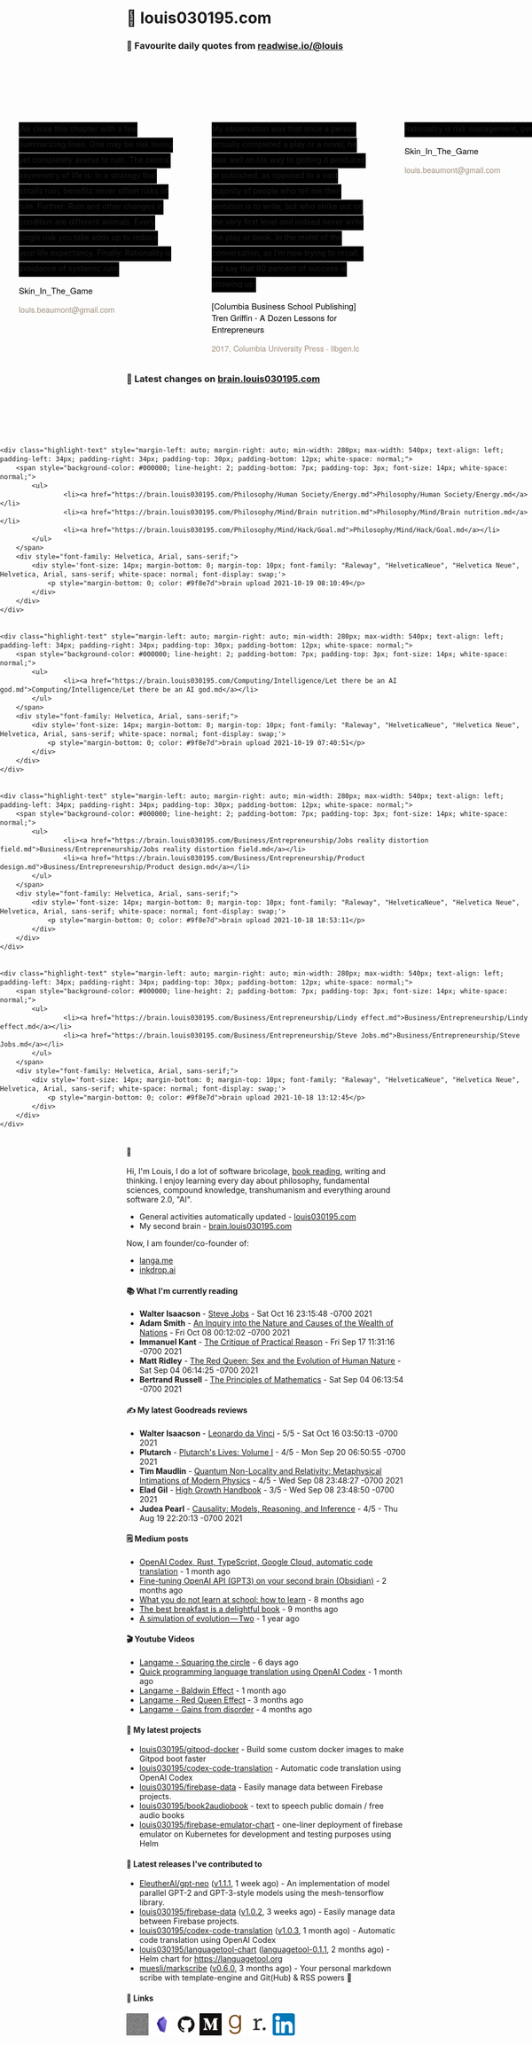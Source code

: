 # 🐒 louis030195.com

### 👋 Favourite daily quotes from [readwise.io/@louis](https://readwise.io/@louis)
<div class="some-highlights" style="display: flex;
  margin-left: -50vw;
  left: 50%;
  overflow-x: scroll;
  width: 100vw;
  position: relative; margin-top: 6rem;">
<div class="highlight-text" style="margin-left: auto; margin-right: auto; min-width: 280px; max-width: 540px; text-align: left; padding-left: 34px; padding-right: 34px; padding-top: 30px; padding-bottom: 12px; white-space: normal;">
<span style="background-color: #000000; line-height: 2; padding-bottom: 7px; padding-top: 3px; font-size: 14px; white-space: normal;">
          We close this chapter with a few summarizing lines. One may be risk loving yet completely averse to ruin. The central asymmetry of life is: In a strategy that entails ruin, benefits never offset risks of ruin. Further: Ruin and other changes in condition are different animals. Every single risk you take adds up to reduce your life expectancy. Finally: Rationality is avoidance of systemic ruin.
        </span>
<div style="font-family: Helvetica, Arial, sans-serif;">
<div style='font-size: 14px; margin-bottom: 0; margin-top: 10px; font-family: "Raleway", "HelveticaNeue", "Helvetica Neue", Helvetica, Arial, sans-serif; white-space: normal; font-display: swap;'>
<p style="margin-bottom: 0; font-size: 15px; margin-bottom: 2px; color: black">Skin_In_The_Game</p>
<p style="margin-bottom: 0; color: #9f8e7d">louis.beaumont@gmail.com</p>
</div>
</div>
</div>
<div class="highlight-text" style="margin-left: auto; margin-right: auto; min-width: 280px; max-width: 540px; text-align: left; padding-left: 34px; padding-right: 34px; padding-top: 30px; padding-bottom: 12px; white-space: normal;">
<span style="background-color: #000000; line-height: 2; padding-bottom: 7px; padding-top: 3px; font-size: 14px; white-space: normal;">
          My observation was that once a person actually completed a play or a novel, he was well on his way to getting it produced or published, as opposed to a vast majority of people who tell me their ambition is to write, but who strike out on the very first level and indeed never write the play or book. In the midst of the conversation, as I’m now trying to recall, I did say that 80 percent of success is showing up.
        </span>
<div style="font-family: Helvetica, Arial, sans-serif;">
<div style='font-size: 14px; margin-bottom: 0; margin-top: 10px; font-family: "Raleway", "HelveticaNeue", "Helvetica Neue", Helvetica, Arial, sans-serif; white-space: normal; font-display: swap;'>
<p style="margin-bottom: 0; font-size: 15px; margin-bottom: 2px; color: black">[Columbia Business School Publishing] Tren Griffin - A Dozen Lessons for Entrepreneurs</p>
<p style="margin-bottom: 0; color: #9f8e7d">2017, Columbia University Press - libgen.lc</p>
</div>
</div>
</div>
<div class="highlight-text" style="margin-left: auto; margin-right: auto; min-width: 280px; max-width: 540px; text-align: left; padding-left: 34px; padding-right: 34px; padding-top: 30px; padding-bottom: 12px; white-space: normal;">
<span style="background-color: #000000; line-height: 2; padding-bottom: 7px; padding-top: 3px; font-size: 14px; white-space: normal;">
          Rationality is risk management, period.
        </span>
<div style="font-family: Helvetica, Arial, sans-serif;">
<div style='font-size: 14px; margin-bottom: 0; margin-top: 10px; font-family: "Raleway", "HelveticaNeue", "Helvetica Neue", Helvetica, Arial, sans-serif; white-space: normal; font-display: swap;'>
<p style="margin-bottom: 0; font-size: 15px; margin-bottom: 2px; color: black">Skin_In_The_Game</p>
<p style="margin-bottom: 0; color: #9f8e7d">louis.beaumont@gmail.com</p>
</div>
</div>
</div>
</div>

### 🧠 Latest changes on [brain.louis030195.com](https://brain.louis030195.com)

<div class="some-highlights" style="display: flex;
    margin-left: -50vw;
    left: 50%;
    overflow-x: scroll;
    width: 100vw;
    position: relative; margin-top: 6rem;">
    
    <div class="highlight-text" style="margin-left: auto; margin-right: auto; min-width: 280px; max-width: 540px; text-align: left; padding-left: 34px; padding-right: 34px; padding-top: 30px; padding-bottom: 12px; white-space: normal;">
        <span style="background-color: #000000; line-height: 2; padding-bottom: 7px; padding-top: 3px; font-size: 14px; white-space: normal;">
            <ul>
                    <li><a href="https://brain.louis030195.com/Philosophy/Human Society/Energy.md">Philosophy/Human Society/Energy.md</a></li>
                    <li><a href="https://brain.louis030195.com/Philosophy/Mind/Brain nutrition.md">Philosophy/Mind/Brain nutrition.md</a></li>
                    <li><a href="https://brain.louis030195.com/Philosophy/Mind/Hack/Goal.md">Philosophy/Mind/Hack/Goal.md</a></li>
            </ul>
        </span>
        <div style="font-family: Helvetica, Arial, sans-serif;">
            <div style='font-size: 14px; margin-bottom: 0; margin-top: 10px; font-family: "Raleway", "HelveticaNeue", "Helvetica Neue", Helvetica, Arial, sans-serif; white-space: normal; font-display: swap;'>
                <p style="margin-bottom: 0; color: #9f8e7d">brain upload 2021-10-19 08:10:49</p>
            </div>
        </div>
    </div>
    

    <div class="highlight-text" style="margin-left: auto; margin-right: auto; min-width: 280px; max-width: 540px; text-align: left; padding-left: 34px; padding-right: 34px; padding-top: 30px; padding-bottom: 12px; white-space: normal;">
        <span style="background-color: #000000; line-height: 2; padding-bottom: 7px; padding-top: 3px; font-size: 14px; white-space: normal;">
            <ul>
                    <li><a href="https://brain.louis030195.com/Computing/Intelligence/Let there be an AI god.md">Computing/Intelligence/Let there be an AI god.md</a></li>
            </ul>
        </span>
        <div style="font-family: Helvetica, Arial, sans-serif;">
            <div style='font-size: 14px; margin-bottom: 0; margin-top: 10px; font-family: "Raleway", "HelveticaNeue", "Helvetica Neue", Helvetica, Arial, sans-serif; white-space: normal; font-display: swap;'>
                <p style="margin-bottom: 0; color: #9f8e7d">brain upload 2021-10-19 07:40:51</p>
            </div>
        </div>
    </div>
    

    <div class="highlight-text" style="margin-left: auto; margin-right: auto; min-width: 280px; max-width: 540px; text-align: left; padding-left: 34px; padding-right: 34px; padding-top: 30px; padding-bottom: 12px; white-space: normal;">
        <span style="background-color: #000000; line-height: 2; padding-bottom: 7px; padding-top: 3px; font-size: 14px; white-space: normal;">
            <ul>
                    <li><a href="https://brain.louis030195.com/Business/Entrepreneurship/Jobs reality distortion field.md">Business/Entrepreneurship/Jobs reality distortion field.md</a></li>
                    <li><a href="https://brain.louis030195.com/Business/Entrepreneurship/Product design.md">Business/Entrepreneurship/Product design.md</a></li>
            </ul>
        </span>
        <div style="font-family: Helvetica, Arial, sans-serif;">
            <div style='font-size: 14px; margin-bottom: 0; margin-top: 10px; font-family: "Raleway", "HelveticaNeue", "Helvetica Neue", Helvetica, Arial, sans-serif; white-space: normal; font-display: swap;'>
                <p style="margin-bottom: 0; color: #9f8e7d">brain upload 2021-10-18 18:53:11</p>
            </div>
        </div>
    </div>
    

    <div class="highlight-text" style="margin-left: auto; margin-right: auto; min-width: 280px; max-width: 540px; text-align: left; padding-left: 34px; padding-right: 34px; padding-top: 30px; padding-bottom: 12px; white-space: normal;">
        <span style="background-color: #000000; line-height: 2; padding-bottom: 7px; padding-top: 3px; font-size: 14px; white-space: normal;">
            <ul>
                    <li><a href="https://brain.louis030195.com/Business/Entrepreneurship/Lindy effect.md">Business/Entrepreneurship/Lindy effect.md</a></li>
                    <li><a href="https://brain.louis030195.com/Business/Entrepreneurship/Steve Jobs.md">Business/Entrepreneurship/Steve Jobs.md</a></li>
            </ul>
        </span>
        <div style="font-family: Helvetica, Arial, sans-serif;">
            <div style='font-size: 14px; margin-bottom: 0; margin-top: 10px; font-family: "Raleway", "HelveticaNeue", "Helvetica Neue", Helvetica, Arial, sans-serif; white-space: normal; font-display: swap;'>
                <p style="margin-bottom: 0; color: #9f8e7d">brain upload 2021-10-18 13:12:45</p>
            </div>
        </div>
    </div>
    
</div>


#### 🤔

Hi, I'm Louis, I do a lot of software bricolage,
[book reading](https://www.goodreads.com/user/show/103091881-louis-beaumont),
writing and thinking.
I enjoy learning every day about philosophy, fundamental sciences, compound knowledge, transhumanism and everything around software 2.0, "AI".

- General activities automatically updated - [louis030195.com](https://louis030195.com)
- My second brain - [brain.louis030195.com](https://brain.louis030195.com)

Now, I am founder/co-founder of:
- [langa.me](https://langa.me)
- [inkdrop.ai](https://www.linkedin.com/company/inkdrop-ai/)


<link href="https://assets.calendly.com/assets/external/widget.css" rel="stylesheet">
<script src="https://assets.calendly.com/assets/external/widget.js" type="text/javascript" async></script>
<script type="text/javascript">window.onload = function() { Calendly.initBadgeWidget({ url: 'https://calendly.com/louis030195/15min', text: 'Schedule time with me', color: '#90a959', textColor: '#000000', branding: true }); }</script>




#### 📚 What I'm currently reading

-   **Walter Isaacson**  - [Steve Jobs](https://www.goodreads.com/book/show/11084145-steve-jobs) - Sat Oct 16 23:15:48 -0700 2021
-   **Adam Smith**  - [An Inquiry into the Nature and Causes of the Wealth of Nations](https://www.goodreads.com/book/show/25698.An_Inquiry_into_the_Nature_and_Causes_of_the_Wealth_of_Nations) - Fri Oct 08 00:12:02 -0700 2021
-   **Immanuel Kant**  - [The Critique of Practical Reason](https://www.goodreads.com/book/show/18925384-the-critique-of-practical-reason) - Fri Sep 17 11:31:16 -0700 2021
-   **Matt Ridley**  - [The Red Queen: Sex and the Evolution of Human Nature](https://www.goodreads.com/book/show/16176.The_Red_Queen) - Sat Sep 04 06:14:25 -0700 2021
-   **Bertrand Russell**  - [The Principles of Mathematics](https://www.goodreads.com/book/show/51785.The_Principles_of_Mathematics) - Sat Sep 04 06:13:54 -0700 2021

#### ✍ My latest Goodreads reviews

-   **Walter Isaacson**  - [Leonardo da Vinci](https://www.goodreads.com/book/show/34684622-leonardo-da-vinci) - 5/5 - Sat Oct 16 03:50:13 -0700 2021
-   **Plutarch**  - [Plutarch&#39;s Lives: Volume I](https://www.goodreads.com/book/show/415634.Plutarch_s_Lives) - 4/5 - Mon Sep 20 06:50:55 -0700 2021
-   **Tim Maudlin**  - [Quantum Non-Locality and Relativity: Metaphysical Intimations of Modern Physics](https://www.goodreads.com/book/show/618011.Quantum_Non_Locality_and_Relativity) - 4/5 - Wed Sep 08 23:48:27 -0700 2021
-   **Elad Gil**  - [High Growth Handbook](https://www.goodreads.com/book/show/40536148-high-growth-handbook) - 3/5 - Wed Sep 08 23:48:50 -0700 2021
-   **Judea Pearl**  - [Causality: Models, Reasoning, and Inference](https://www.goodreads.com/book/show/174276.Causality) - 4/5 - Thu Aug 19 22:20:13 -0700 2021


#### 🗒 Medium posts

- [OpenAI Codex, Rust, TypeScript, Google Cloud, automatic code translation](https://louis030195.medium.com/openai-codex-rust-typescript-google-cloud-automatic-code-translation-8ed723ac1bc3?source=rss-f1c331c9f256------2) - 1 month ago
- [Fine-tuning OpenAI API (GPT3) on your second brain (Obsidian)](https://louis030195.medium.com/fine-tuning-openai-api-gpt3-on-your-second-brain-obsidian-b082afaaeba7?source=rss-f1c331c9f256------2) - 2 months ago
- [What you do not learn at school: how to learn](https://louis030195.medium.com/what-you-do-not-learn-at-school-how-to-learn-d6809922cac?source=rss-f1c331c9f256------2) - 8 months ago
- [The best breakfast is a delightful book](https://louis030195.medium.com/the-best-breakfast-is-a-delightful-book-fa7f6962b202?source=rss-f1c331c9f256------2) - 9 months ago
- [A simulation of evolution — Two](https://louis030195.medium.com/a-simulation-of-evolution-two-b26664d159a5?source=rss-f1c331c9f256------2) - 1 year ago

#### 🎬 Youtube Videos

- [Langame - Squaring the circle](https://www.youtube.com/watch?v=rzfxgOy4x3c) - 6 days ago
- [Quick programming language translation using OpenAI Codex](https://www.youtube.com/watch?v=RUCUxFHtJvw) - 1 month ago
- [Langame - Baldwin Effect](https://www.youtube.com/watch?v=1FGdzDMfLBg) - 1 month ago
- [Langame - Red Queen Effect](https://www.youtube.com/watch?v=wmwRHWftAj8) - 3 months ago
- [Langame - Gains from disorder](https://www.youtube.com/watch?v=URLHBGbsAeI) - 4 months ago

#### 🌱 My latest projects

- [louis030195/gitpod-docker](https://github.com/louis030195/gitpod-docker) - Build some custom docker images to make Gitpod boot faster
- [louis030195/codex-code-translation](https://github.com/louis030195/codex-code-translation) - Automatic code translation using OpenAI Codex
- [louis030195/firebase-data](https://github.com/louis030195/firebase-data) - Easily manage data between Firebase projects.
- [louis030195/book2audiobook](https://github.com/louis030195/book2audiobook) - text to speech public domain / free audio books
- [louis030195/firebase-emulator-chart](https://github.com/louis030195/firebase-emulator-chart) - one-liner deployment of firebase emulator on Kubernetes for development and testing purposes using Helm

#### 🔭 Latest releases I've contributed to

- [EleutherAI/gpt-neo](https://github.com/EleutherAI/gpt-neo) ([v1.1.1](https://github.com/EleutherAI/gpt-neo/releases/tag/v1.1.1), 1 week ago) - An implementation of model parallel GPT-2 and GPT-3-style models using the mesh-tensorflow library.
- [louis030195/firebase-data](https://github.com/louis030195/firebase-data) ([v1.0.2](https://github.com/louis030195/firebase-data/releases/tag/v1.0.2), 3 weeks ago) - Easily manage data between Firebase projects.
- [louis030195/codex-code-translation](https://github.com/louis030195/codex-code-translation) ([v1.0.3](https://github.com/louis030195/codex-code-translation/releases/tag/v1.0.3), 1 month ago) - Automatic code translation using OpenAI Codex
- [louis030195/languagetool-chart](https://github.com/louis030195/languagetool-chart) ([languagetool-0.1.1](https://github.com/louis030195/languagetool-chart/releases/tag/languagetool-0.1.1), 2 months ago) - Helm chart for https://languagetool.org
- [muesli/markscribe](https://github.com/muesli/markscribe) ([v0.6.0](https://github.com/muesli/markscribe/releases/tag/v0.6.0), 3 months ago) - Your personal markdown scribe with template-engine and Git(Hub) &amp; RSS powers 📜

#### 🔗 Links

[<img src="assets/Website.png" alt="Website" width="40" height="40">](https://louis030195.com)
[<img src="assets/Obsidian.png" alt="Obsidian" width="40" height="40">](https://brain.louis030195.com)
[<img src="assets/GitHub.png" alt="GitHub" width="40" height="40">](https://github.com/louis030195)
[<img src="assets/Medium.png" alt="Medium" width="40" height="40">](https://louis-beaumont.medium.com)
[<img src="assets/Goodreads.png" alt="Goodreads" width="40" height="40">](https://www.goodreads.com/user/show/103091881-louis-beaumont)
[<img src="assets/Readwise.png" alt="Readwise" width="40" height="40">](https://readwise.io/@louis)
[<img src="assets/Linkedin.png" alt="Linkedin" width="40" height="40">](https://www.linkedin.com/in/louis030195/)
